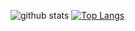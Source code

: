 ![github stats](https://github-readme-stats.vercel.app/api?username=pixelsized&count_private=true&show_icons=true&theme=radical)
[![Top Langs](https://github-readme-stats.vercel.app/api/top-langs/?username=pixelsized&layout=compact)](https://github.com/anuraghazra/github-readme-stats)
